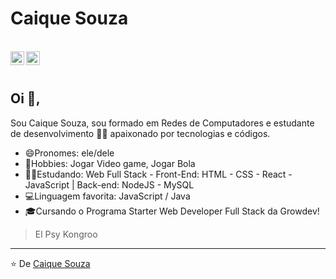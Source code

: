 #  Caique Souza

<br/>

<a href="https://www.linkedin.com/in/caique-souza10/">
  <img align="left" alt="tCaique Souza Linkedin" width="22px" src="https://cdn.jsdelivr.net/npm/simple-icons@v3/icons/linkedin.svg" />
</a>


<a href="mailto:10c.souza10@gmail.com">
  <img align="left" alt="Caique Souza Email" width="22px" src="https://cdn.jsdelivr.net/npm/simple-icons@v3/icons/gmail.svg" />
</a>

<br />
<br/>

##  Oi 👋,
Sou Caique Souza, sou formado em Redes de Computadores e estudante de desenvolvimento 👨‍💻 apaixonado por tecnologias e códigos.

- 😄Pronomes: ele/dele
- 🎸Hobbies: Jogar Video game, Jogar Bola 
- 👨‍🎓Estudando: Web Full Stack - Front-End: HTML - CSS - React - JavaScript | Back-end: NodeJS - MySQL
- 💻Linguagem favorita: JavaScript / Java
- 🎓Cursando o Programa Starter Web Developer Full Stack da Growdev!



> El Psy Kongroo

---
⭐️ De [ Caique Souza ](https://github.com/caiquesouza10)
